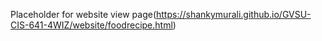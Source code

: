 Placeholder for website
view page(https://shankymurali.github.io/GVSU-CIS-641-4WIZ/website/foodrecipe.html)
